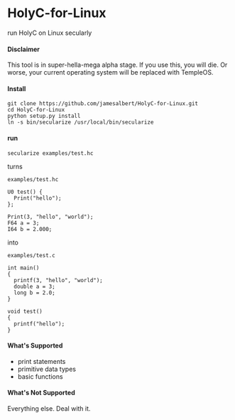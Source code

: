 # HolyC-for-Linux
run HolyC on Linux secularly

#### Disclaimer

This tool is in super-hella-mega alpha stage. If you use this, you will die. Or worse, your current operating system will be replaced with TempleOS.

#### Install

```
git clone https://github.com/jamesalbert/HolyC-for-Linux.git
cd HolyC-for-Linux
python setup.py install
ln -s bin/secularize /usr/local/bin/secularize
```

#### run

`secularize examples/test.hc`

turns

`examples/test.hc`
```
U0 test() {
  Print("hello");
};

Print(3, "hello", "world");
F64 a = 3;
I64 b = 2.000;
```

into

`examples/test.c`
```
int main()
{
  printf(3, "hello", "world");
  double a = 3;
  long b = 2.0;
}

void test()
{
  printf("hello");
}
```

#### What's Supported

- print statements
- primitive data types
- basic functions

#### What's Not Supported

Everything else. Deal with it.
